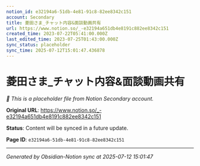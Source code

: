 ```yaml
---
notion_id: e32194a6-51db-4e81-91c8-82ee8342c151
account: Secondary
title: 菱田さま_チャット内容&面談動画共有
url: https://www.notion.so/_-e32194a651db4e8191c882ee8342c151
created_time: 2023-07-22T05:41:00.000Z
last_edited_time: 2023-07-25T01:43:00.000Z
sync_status: placeholder
sync_time: 2025-07-12T15:01:47.436878
---
```


# 菱田さま_チャット内容&面談動画共有

*🔄 This is a placeholder file from Notion Secondary account.*

**Original URL**: https://www.notion.so/_-e32194a651db4e8191c882ee8342c151

**Status**: Content will be synced in a future update.

**Page ID**: `e32194a6-51db-4e81-91c8-82ee8342c151`

---

*Generated by Obsidian-Notion sync at 2025-07-12 15:01:47*
